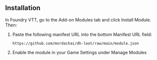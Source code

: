 ## Installation

In Foundry VTT, go to the Add-on Modules tab and click Install Module. Then:

1. Paste the following manifest URL into the bottom Manifest URL field:

    ```https://github.com/mordachai/dh-loot/raw/main/module.json```

2. Enable the module in your Game Settings under Manage Modules
